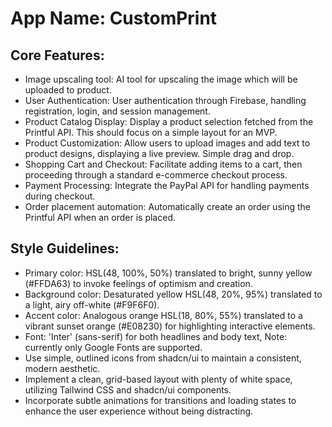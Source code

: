 # **App Name**: CustomPrint

## Core Features:

- Image upscaling tool: AI tool for upscaling the image which will be uploaded to product.
- User Authentication: User authentication through Firebase, handling registration, login, and session management.
- Product Catalog Display: Display a product selection fetched from the Printful API. This should focus on a simple layout for an MVP.
- Product Customization: Allow users to upload images and add text to product designs, displaying a live preview. Simple drag and drop.
- Shopping Cart and Checkout: Facilitate adding items to a cart, then proceeding through a standard e-commerce checkout process.
- Payment Processing: Integrate the PayPal API for handling payments during checkout.
- Order placement automation: Automatically create an order using the Printful API when an order is placed.

## Style Guidelines:

- Primary color: HSL(48, 100%, 50%) translated to bright, sunny yellow (#FFDA63) to invoke feelings of optimism and creation.
- Background color: Desaturated yellow HSL(48, 20%, 95%) translated to a light, airy off-white (#F9F6F0).
- Accent color: Analogous orange HSL(18, 80%, 55%) translated to a vibrant sunset orange (#E08230) for highlighting interactive elements.
- Font: 'Inter' (sans-serif) for both headlines and body text, Note: currently only Google Fonts are supported.
- Use simple, outlined icons from shadcn/ui to maintain a consistent, modern aesthetic.
- Implement a clean, grid-based layout with plenty of white space, utilizing Tailwind CSS and shadcn/ui components.
- Incorporate subtle animations for transitions and loading states to enhance the user experience without being distracting.